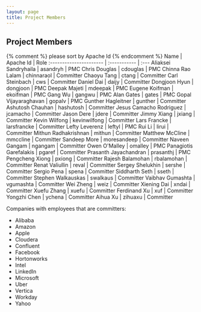 ```yaml
---
layout: page
title: Project Members
---
```


## Project Members

{% comment %}
please sort by Apache Id
{% endcomment %}
Name                    | Apache Id    | Role
:---------------------- | :----------- | :---
Aliaksei Sandryhaila    | asandryh     | PMC
Chris Douglas           | cdouglas     | PMC
Chinna Rao Lalam        | chinnaraol   | Committer
Chaoyu Tang             | ctang        | Committer
Carl Steinbach          | cws          | Committer
Daniel Dai              | daijy        | Committer
Dongjoon Hyun           | dongjoon     | PMC
Deepak Majeti           | mdeepak      | PMC
Eugene Koifman          | ekoifman     | PMC
Gang Wu                 | gangwu       | PMC
Alan Gates              | gates        | PMC
Gopal Vijayaraghavan    | gopalv       | PMC
Gunther Hagleitner      | gunther      | Committer
Ashutosh Chauhan        | hashutosh    | Committer
Jesus Camacho Rodriguez | jcamacho     | Committer
Jason Dere              | jdere        | Committer
Jimmy Xiang             | jxiang       | Committer
Kevin Wilfong           | kevinwilfong | Committer
Lars Francke            | larsfrancke  | Committer
Lefty Leverenz          | leftyl       | PMC
Rui Li                  | lirui        | Committer
Mithun Radhakrishnan    | mithun       | Committer
Matthew McCline         | mmccline     | Committer
Sandeep More            | moresandeep  | Committer
Naveen Gangam           | ngangam      | Committer
Owen O'Malley           | omalley      | PMC
Panagiotis Garefalakis  | pgaref       | Committer
Prasanth Jayachandran   | prasanthj    | PMC
Pengcheng Xiong         | pxiong       | Committer
Rajesh Balamohan        | rbalamohan   | Committer
Renat Valiullin         | reval        | Committer
Sergey Shelukhin        | sershe       | Committer
Sergio Pena             | spena        | Committer
Siddharth Seth          | sseth        | Committer
Stephen Walkauskas      | swalkaus     | Committer
Vaibhav Gumashta        | vgumashta    | Committer
Wei Zheng               | weiz         | Committer
Xiening Dai             | xndai        | Committer
Xuefu Zhang             | xuefu        | Committer
Ferdinand Xu            | xuf          | Committer
Yongzhi Chen            | ychena       | Committer
Aihua Xu                | zihuaxu      | Committer

Companies with employees that are committers:

* Alibaba
* Amazon
* Apple
* Cloudera
* Confluent
* Facebook
* Hortonworks
* Intel
* LinkedIn
* Microsoft
* Uber
* Vertica
* Workday
* Yahoo
